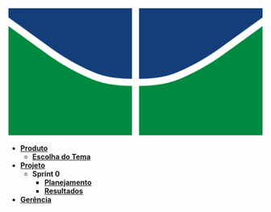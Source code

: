 <img src="assets/img/logoUnB.png" alt="Logo da UNB" />

- [**Produto**](_docs/produto/README.md)
  - [**Escolha do Tema**](_docs/produto/themes_vote.md)
- [**Projeto**](_docs/projeto/README.md)
  - **Sprint 0**
    - [**Planejamento**](_docs/gerência/sprint0/plaining.md)
    - [**Resultados**](_docs/gerência/sprint0/results.md)
- [**Gerência**](_docs/gerência/README.md)

